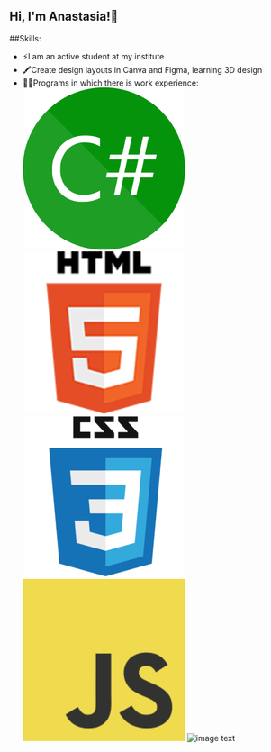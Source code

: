 ## Hi, I'm Anastasia!👋

##Skills:
- ⚡I am an active student at my institute
- 🖍️Сreate design layouts in Canva and Figma, learning 3D design
- 👨‍💻Programs in which there is work experience:
![image text](https://raw.githubusercontent.com/github/explore/80688e429a7d4ef2fca1e82350fe8e3517d3494d/topics/csharp/csharp.png)
![image text](https://raw.githubusercontent.com/github/explore/80688e429a7d4ef2fca1e82350fe8e3517d3494d/topics/html/html.png)
![image text](https://raw.githubusercontent.com/github/explore/80688e429a7d4ef2fca1e82350fe8e3517d3494d/topics/css/css.png)
![image text](https://raw.githubusercontent.com/github/explore/80688e429a7d4ef2fca1e82350fe8e3517d3494d/topics/javascript/javascript.png)
![image text](https://raw.githubusercontent.com/github/explore/ccc16358ac4530c6a69b1b80c7223cd2744dea83/topics/php/php.pnghttps://raw.githubusercontent.com/github/explore/ccc16358ac4530c6a69b1b80c7223cd2744dea83/topics/php/php.png)
